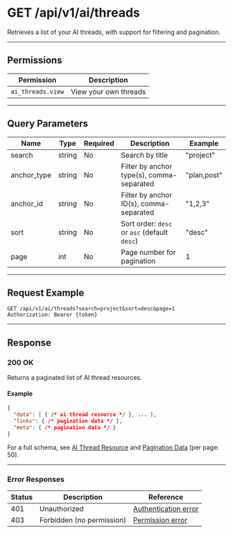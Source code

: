 # GET /api/v1/ai/threads

Retrieves a list of your AI threads, with support for filtering and pagination.


---

## Permissions
| Permission      | Description                |
|-----------------|---------------------------|
| `ai_threads.view` | View your own threads     |

---

## Query Parameters
| Name        | Type   | Required | Description                                 | Example         |
|-------------|--------|----------|---------------------------------------------|-----------------|
| search      | string | No       | Search by title                             | "project"      |
| anchor_type | string | No       | Filter by anchor type(s), comma-separated   | "plan,post"    |
| anchor_id   | string | No       | Filter by anchor ID(s), comma-separated     | "1,2,3"        |
| sort        | string | No       | Sort order: `desc` or `asc` (default `desc`)| "desc"         |
| page        | int    | No       | Page number for pagination                  | 1               |

---

## Request Example
```
GET /api/v1/ai/threads?search=project&sort=desc&page=1
Authorization: Bearer {token}
```

---

## Response

### 200 OK
Returns a paginated list of AI thread resources.

#### Example
```json
{
  "data": [ { /* ai thread resource */ }, ... ],
  "links": { /* pagination data */ },
  "meta": { /* pagination data */ }
}
```

For a full schema, see [AI Thread Resource](ai_thread_resource.md) and [Pagination Data](../../_globals/pagination-data.md) (per page: 50).

---

### Error Responses
| Status | Description                | Reference                                      |
|--------|----------------------------|------------------------------------------------|
| 401    | Unauthorized               | [Authentication error](../../_globals/authentication-errors.md) |
| 403    | Forbidden (no permission)  | [Permission error](../../_globals/permission-errors.md) |
